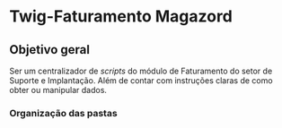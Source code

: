 <h1>Twig-Faturamento Magazord</h1>
<h2>Objetivo geral</h2>
<p>Ser um centralizador de <i>scripts</i> do módulo de Faturamento do setor de Suporte e Implantação. Além de contar com instruções claras de como obter ou manipular dados.</p>

<h3>Organização das pastas</h3>

